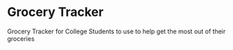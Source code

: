 # Grocery Tracker
Grocery Tracker for College Students to use to help get the most out of their groceries 
